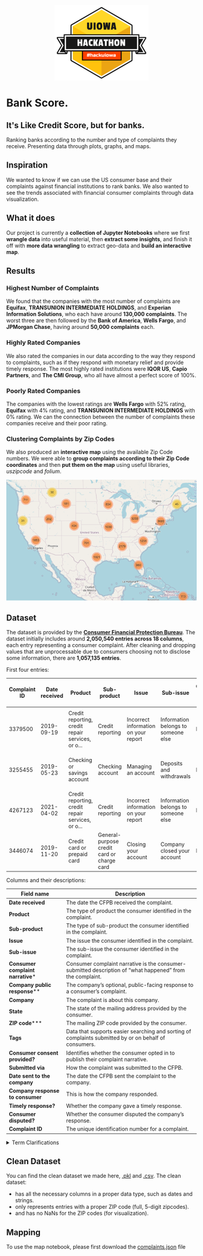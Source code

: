 <div align="center">
    <a href="https://hack.uiowa.edu/" target="__blank"><img src="images/logo.png" width="250" height="200"></a>
</div>

# Bank Score. 
## It's Like Credit Score, but for banks.

Ranking banks according to the number and type of complaints they receive. Presenting data through plots, graphs, and maps.

## Inspiration

We wanted to know if we can use the US consumer base and their complaints against financial institutions to rank banks. We also wanted to see the trends associated with financial consumer complaints through data visualization.

## What it does

Our project is currently a **collection of Jupyter Notebooks** where we first **wrangle data** into useful material, then **extract some insights**, and finish it off with **more data wrangling** to extract geo-data and **build an interactive map**.

## Results

### Highest Number of Complaints

We found that the companies with the most number of complaints are **Equifax**, **TRANSUNION INTERMEDIATE HOLDINGS**, and **Experian Information Solutions**, who each have around **130,000 complaints**. The worst three are then followed by the **Bank of America**, **Wells Fargo**, and **JPMorgan Chase**, having around **50,000 complaints** each.

### Highly Rated Companies

We also rated the companies in our data according to the way they respond to complaints, such as if they respond with monetary relief and provide timely response. The most highly rated institutions were **IQOR US**, **Capio Partners**, and **The CMI Group**, who all have almost a perfect score of 100%.

### Poorly Rated Companies

The companies with the lowest ratings are **Wells Fargo** with 52% rating, **Equifax** with 4% rating, and **TRANSUNION INTERMEDIATE HOLDINGS** with 0% rating. We can the connection between the number of complaints these companies receive and their poor rating.

### Clustering Complaints by Zip Codes

We also produced an **interactive map** using the available Zip Code numbers. We were able to **group complaints according to their Zip Code coordinates** and then **put them on the map** using useful libraries, *uszipcode* and *folium*.

[![Map](content/map.png)](https://dtemir.github.io/uiowa)

## Dataset

The dataset is provided by the **<a href="https://www.consumerfinance.gov/data-research/consumer-complaints/" target="__blank">Consumer Financial Protection Bureau</a>**. The dataset initially includes around **2,050,540 entries across 18 columns**, each entry representing a consumer complaint. After cleaning and dropping values that are unprocessable due to consumers choosing not to disclose some information, there are **1,057,135 entries**.

First four entries:

|Complaint ID |Date received|Product                                          |Sub-product                               |Issue                               |Sub-issue                          |Consumer complaint narrative|Company public response                          |Company                            |State|ZIP code|Tags|Consumer consent provided?|Submitted via|Date sent to company|Company response to consumer   |Timely response?|Consumer disputed?|
|------------|-------------|-------------------------------------------------|------------------------------------------|------------------------------------|-----------------------------------|----------------------------|-------------------------------------------------|-----------------------------------|-----|--------|----|--------------------------|-------------|--------------------|-------------------------------|----------------|------------------|
|         |             |                                                 |                                          |                                    |                                   |                            |                                                 |                                   |     |        |    |                          |             |                    |                               |                |                  |
|3379500     |2019-09-19   |Credit reporting, credit repair services, or o...|Credit reporting                          |Incorrect information on your report|Information belongs to someone else|NaN                         |Company has responded to the consumer and the ...|Experian Information Solutions Inc.|PA   |15206   |NaN |Consent not provided      |Web          |2019-09-20          |Closed with non-monetary relief|Yes             |NaN               |
|3255455     |2019-05-23   |Checking or savings account                      |Checking account                          |Managing an account                 |Deposits and withdrawals           |NaN                         |Company has responded to the consumer and the ...|MIDFIRST BANK                      |AZ   |85254   |NaN |NaN                       |Referral     |2019-05-28          |Closed with explanation        |Yes             |NaN               |
|4267123     |2021-04-02   |Credit reporting, credit repair services, or o...|Credit reporting                          |Incorrect information on your report|Information belongs to someone else|NaN                         |NaN                                              |EQUIFAX, INC.                      |PA   |19403   |NaN |NaN                       |Web          |2021-04-02          |Closed with explanation        |Yes             |NaN               |
|3446074     |2019-11-20   |Credit card or prepaid card                      |General-purpose credit card or charge card|Closing your account                |Company closed your account        |NaN                         |Company has responded to the consumer and the ...|PENTAGON FEDERAL CREDIT UNION      |VA   |22304   |NaN |NaN                       |Referral     |2019-11-21          |Closed with explanation        |Yes             |NaN               |

Columns and their descriptions:

|**Field name**| Description|
|---|---|
|**Date received**|The date the CFPB received the complaint.|
|**Product**|The type of product the consumer identified in the complaint.|
|**Sub-product**|The type of sub-product the consumer identified in the complaint.|
|**Issue**|The issue the consumer identified in the complaint.|
|**Sub-issue**|The sub-issue the consumer identified in the complaint.|
|**Consumer complaint narrative***|Consumer complaint narrative is the consumer-submitted description of “what happened” from the complaint.|
|**Company public response****|The company’s optional, public-facing response to a consumer’s complaint.|
|**Company**|The complaint is about this company.|
|**State**|The state of the mailing address provided by the consumer.|
|**ZIP code*****|The mailing ZIP code provided by the consumer.|
|**Tags**|Data that supports easier searching and sorting of complaints submitted by or on behalf of consumers.|
|**Consumer consent provided?**|Identifies whether the consumer opted in to publish their complaint narrative.
|**Submitted via**|How the complaint was submitted to the CFPB.|
|**Date sent to the company**|The date the CFPB sent the complaint to the company.|
|**Company response to consumer**|This is how the company responded.|
|**Timely response?**|Whether the company gave a timely response.|
|**Consumer disputed?**|Whether the consumer disputed the company’s response.|
|**Complaint ID**|The unique identification number for a complaint.|

<details> <summary> Term Clarifications</summary>

*Consumers must opt-in to share their narrative. We will not publish the narrative unless the consumer consents, and consumers can opt-out at any time. The CFPB takes reasonable steps to scrub personal information from each complaint that could be used to identify the consumer.    
    
**Companies can choose to select a response from a pre-set list of options that will be posted on the public database. For example, “Company believes complaint is the result of an isolated error.”    
    
***This field may: i) include the first five digits of a ZIP code; ii) include the first three digits of a ZIP code (if the consumer consented to publication of their complaint narrative); or iii) be blank (if ZIP codes have been submitted with non-numeric values, if there are less than 20,000 people in a given ZIP code, or if the complaint has an address outside of the United States).
    
</details>

## Clean Dataset

You can find the clean dataset we made here, <a href="https://drive.google.com/file/d/1mYJws7uPjbPqPszUQHpf4PfrHSEjAVIu/view?usp=sharing" target="__blank">.pkl</a> and <a href="https://drive.google.com/file/d/1fayiycfrGHsO3aqEGo7J5lDLWiPvfNZ7/view?usp=sharing" target="__blank">.csv</a>. The clean dataset:
* has all the necessary columns in a proper data type, such as dates and strings.
* only represents entries with a proper ZIP code (full, 5-digit zipcodes).
* and has no NaNs for the ZIP codes (for visualization).

## Mapping

To use the map notebook, please first download the <a href="https://drive.google.com/file/d/1g-9q7Dcbii6V0Iyk7p_L-8iJeEpGwyaM/view?usp=sharing" target="__blank">complaints.json</a> file
